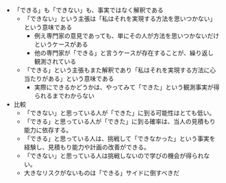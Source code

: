 
- 「できる」も「できない」も、事実ではなく解釈である
    - 「できない」という主張は「私はそれを実現する方法を思いつかない」という意味である
        - 例え専門家の意見であっても、単にその人が方法を思いつかないだけというケースがある
        - 他の専門家が「できる」と言うケースが存在することが、繰り返し観測されている
    - 「できる」という主張もまた解釈であり「私はそれを実現する方法に心当たりがある」という意味である
        - 実際にできるかどうかは、やってみて「できた」という観測事実が得られるまでわからない
- 比較
    - 「できない」と思っている人が「できた」に到る可能性はとても低い。
    - 「できる」と思っている人が「できた」に到る確率は、当人の見積もり能力に依存する。
    - 「できる」と思っている人は、挑戦して「できなかった」という事実を経験し、見積もり能力や計画の改善ができる。
    - 「できない」と思っている人は挑戦しないので学びの機会が得られない。
    - 大きなリスクがないものは「できる」サイドに倒すべきだ
